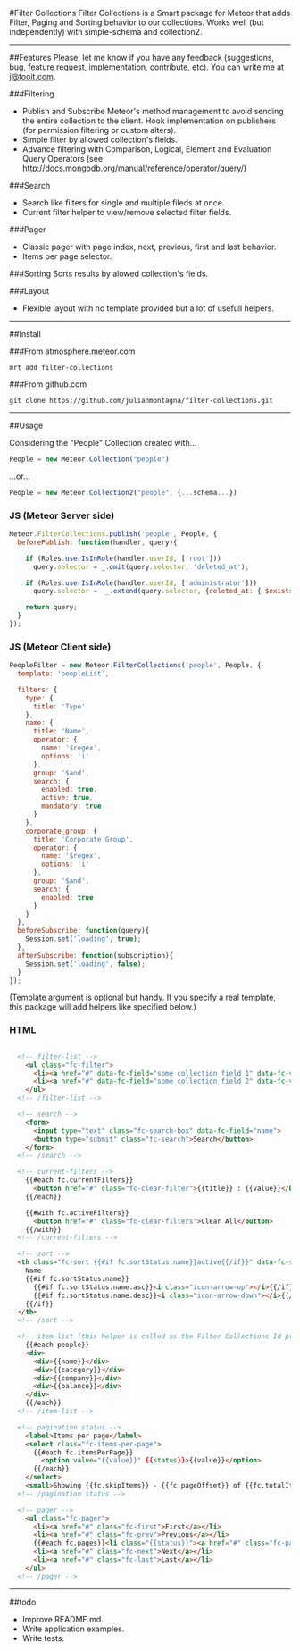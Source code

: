 #Filter Collections
Filter Collections is a Smart package for Meteor that adds Filter, Paging and Sorting behavior to our collections.
Works well (but independently) with simple-schema and collection2.

---------------------------------------

##Features
Please, let me know if you have any feedback (suggestions, bug, feature request, implementation, contribute, etc).
You can write me at j@tooit.com.

###Filtering
- Publish and Subscribe Meteor's method management to avoid sending the entire collection to the client. Hook implementation on publishers (for permission filtering or custom alters).
- Simple filter by allowed collection's fields.
- Advance filtering with Comparison, Logical, Element and Evaluation Query Operators (see http://docs.mongodb.org/manual/reference/operator/query/)

###Search
- Search like filters for single and multiple fileds at once.
- Current filter helper to view/remove selected filter fields.

###Pager
- Classic pager with page index, next, previous, first and last behavior.
- Items per page selector.

###Sorting
Sorts results by alowed collection's fields.

###Layout
- Flexible layout with no template provided but a lot of usefull helpers.

---------------------------------------

##Install

###From atmosphere.meteor.com
```
mrt add filter-collections
```

###From github.com
```
git clone https://github.com/julianmontagna/filter-collections.git
```

---------------------------------------

##Usage

Considering the "People" Collection created with...
```javascript
People = new Meteor.Collection("people")
```
...or...
```javascript
People = new Meteor.Collection2("people", {...schema...})
```

### JS (Meteor Server side)
```javascript
Meteor.FilterCollections.publish('people', People, {
  beforePublish: function(handler, query){

    if (Roles.userIsInRole(handler.userId, ['root']))
      query.selector = _.omit(query.selector, 'deleted_at');

    if (Roles.userIsInRole(handler.userId, ['administrator']))
      query.selector =  _.extend(query.selector, {deleted_at: { $exists: false }});

    return query;
  }
});
```

### JS (Meteor Client side)
```javascript
PeopleFilter = new Meteor.FilterCollections('people', People, {
  template: 'peopleList',

  filters: {
    type: {
      title: 'Type'
    },
    name: {
      title: 'Name',
      operator: {
        name: '$regex',
        options: 'i'
      },
      group: '$and',
      search: {
        enabled: true,
        active: true,
        mandatory: true
      }
    },
    corporate_group: {
      title: 'Corporate Group',
      operator: {
        name: '$regex',
        options: 'i'
      },
      group: '$and',
      search: {
        enabled: true
      }
    }
  },
  beforeSubscribe: function(query){
    Session.set('loading', true);
  },
  afterSubscribe: function(subscription){
    Session.set('loading', false);
  }
});
```
(Template argument is optional but handy. If you specify a real template, this package will add helpers like specified below.)

### HTML
```html

  <!-- filter-list -->
    <ul class="fc-filter">
      <li><a href="#" data-fc-field="some_collection_field_1" data-fc-value="filter_value_1">Filter Value 1</a></li>
      <li><a href="#" data-fc-field="some_collection_field_2" data-fc-value="filter_value_2">Filter Value 2</a></li>
    </ul>
  <!-- /filter-list -->

  <!-- search -->
    <form>
      <input type="text" class="fc-search-box" data-fc-field="name">
      <button type="submit" class="fc-search">Search</button>
    </form>
  <!-- /search -->

  <!-- current-filters -->
    {{#each fc.currentFilters}}
      <button href="#" class="fc-clear-filter">{{title}} : {{value}}</button>
    {{/each}}

    {{#with fc.activeFilters}}
      <button href="#" class="fc-clear-filters">Clear All</button>
    {{/with}}
  <!-- /current-filters -->

  <!-- sort -->
  <th class="fc-sort {{#if fc.sortStatus.name}}active{{/if}}" data-fc-sort="name">
    Name
    {{#if fc.sortStatus.name}}
      {{#if fc.sortStatus.name.asc}}<i class="icon-arrow-up"></i>{{/if}}
      {{#if fc.sortStatus.name.desc}}<i class="icon-arrow-down"></i>{{/if}}
    {{/if}}
  </th>
  <!-- /sort -->

  <!-- item-list (this helper is called as the Filter Collections Id provided as the first argument) -->
    {{#each people}}
    <div>
      <div>{{name}}</div>
      <div>{{category}}</div>
      <div>{{company}}</div>
      <div>{{balance}}</div>
    </div>
    {{/each}}
  <!-- /item-list -->

  <!-- pagination status -->
    <label>Items per page</label>
    <select class="fc-items-per-page">
      {{#each fc.itemsPerPage}}
        <option value="{{value}}" {{status}}>{{value}}</option>
      {{/each}}
    </select>
    <small>Showing {{fc.skipItems}} - {{fc.pageOffset}} of {{fc.totalItems}} items.</small>
  <!-- /pagination status -->

  <!-- pager -->
    <ul class="fc-pager">
      <li><a href="#" class="fc-first">First</a></li>
      <li><a href="#" class="fc-prev">Previous</a></li>
      {{#each fc.pages}}<li class="{{status}}"><a href="#" class="fc-page">{{page}}</a></li>{{/each}}
      <li><a href="#" class="fc-next">Next</a></li>
      <li><a href="#" class="fc-last">Last</a></li>
    </ul>
  <!-- /pager -->
```

---------------------------------------

##todo
* Improve README.md.
* Write application examples.
* Write tests.

